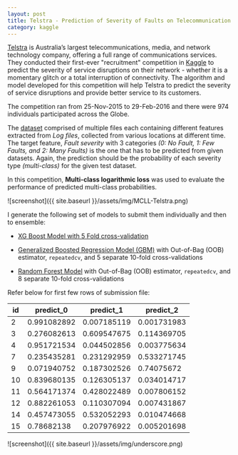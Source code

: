 ```yaml
---
layout: post
title: Telstra - Prediction of Severity of Faults on Telecommunication Network
category: kaggle
---
```


[Telstra](https://www.telstra.com.au/) is Australia’s largest telecommunications, media, and network technology company, offering a full range of communications services. They conducted their first-ever "recruitment" competition in [Kaggle](https://www.kaggle.com/c/telstra-recruiting-network) to predict the severity of service disruptions on their network - whether it is a momentary glitch or a total interruption of connectivity. The algorithm and model developed for this competition will help Telstra to predict the severity of service disruptions and provide better service to its customers.

The competition ran from 25-Nov-2015 to 29-Feb-2016 and there were 974 individuals participated across the Globe.

The [dataset](https://www.kaggle.com/c/telstra-recruiting-network/data) comprised of multiple files each containing different features extracted from _Log files_, collected from various locations at different time. The target feature, _Fault severity_ with 3 categories _(0: No Fault, 1: Few Faults, and 2: Many Faults)_ is the one that has to be predicted from given datasets. Again, the prediction should be the probability of each severity type _(multi-class)_ for the given test dataset.

In this competition, **Multi-class logarithmic loss** was used to evaluate the performance of predicted multi-class probabilities. 

![screenshot]({{ site.baseurl }}/assets/img/MCLL-Telstra.png)

I generate the following set of models to submit them individually and then to ensemble:

 * [XG Boost Model with 5 Fold cross-validation](https://github.com/socratesk/kaggle/blob/master/Telstra/1-XGBoost.R)

 * [Generalized Boosted Regression Model (GBM)](https://github.com/socratesk/kaggle/blob/master/Telstra/2-GBM.R) with Out-of-Bag (OOB) estimator, ```repeatedcv```, and 5 separate 10-fold cross-validations
 
 * [Random Forest Model](https://github.com/socratesk/kaggle/blob/master/Telstra/3-RandomForest.R) with Out-of-Bag (OOB) estimator, ```repeatedcv```, and 8 separate 10-fold cross-validations
 
 
Refer below for first few rows of submission file:

| id | predict_0   | predict_1   | predict_2   |
|----|-------------|-------------|-------------|
| 2  | 0.991082892 | 0.007185119 | 0.001731983 |
| 3  | 0.276082613 | 0.609547675 | 0.114369705 |
| 4  | 0.951721534 | 0.044502856 | 0.003775634 |
| 7  | 0.235435281 | 0.231292959 | 0.533271745 |
| 9  | 0.071940752 | 0.187302526 | 0.74075672  |
| 10 | 0.839680135 | 0.126305137 | 0.034014717 |
| 11 | 0.564171374 | 0.428022489 | 0.007806152 |
| 12 | 0.882261053 | 0.110307094 | 0.007431867 |
| 14 | 0.457473055 | 0.532052293 | 0.010474668 |
| 15 | 0.78682138  | 0.207976922 | 0.005201698 |

![screenshot]({{ site.baseurl }}/assets/img/underscore.png)